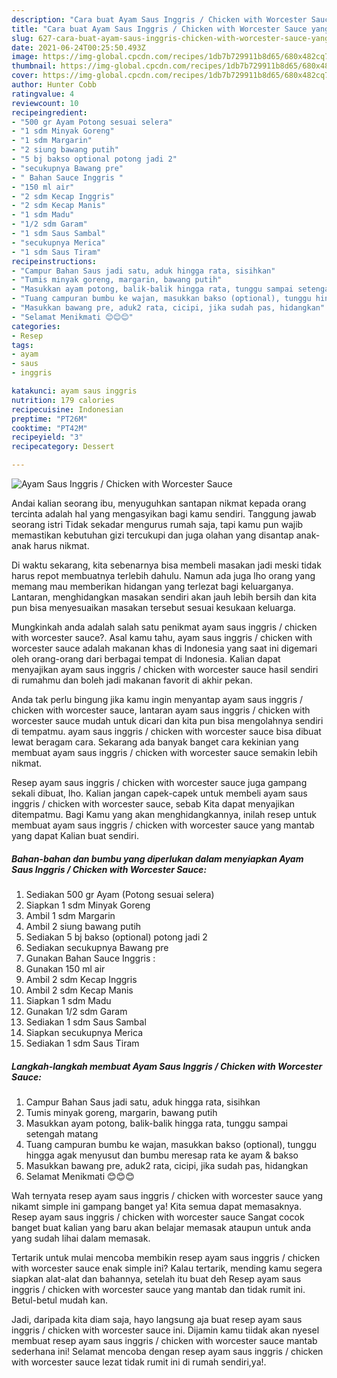 ```yaml
---
description: "Cara buat Ayam Saus Inggris / Chicken with Worcester Sauce yang enak dan Mudah Dibuat"
title: "Cara buat Ayam Saus Inggris / Chicken with Worcester Sauce yang enak dan Mudah Dibuat"
slug: 627-cara-buat-ayam-saus-inggris-chicken-with-worcester-sauce-yang-enak-dan-mudah-dibuat
date: 2021-06-24T00:25:50.493Z
image: https://img-global.cpcdn.com/recipes/1db7b729911b8d65/680x482cq70/ayam-saus-inggris-chicken-with-worcester-sauce-foto-resep-utama.jpg
thumbnail: https://img-global.cpcdn.com/recipes/1db7b729911b8d65/680x482cq70/ayam-saus-inggris-chicken-with-worcester-sauce-foto-resep-utama.jpg
cover: https://img-global.cpcdn.com/recipes/1db7b729911b8d65/680x482cq70/ayam-saus-inggris-chicken-with-worcester-sauce-foto-resep-utama.jpg
author: Hunter Cobb
ratingvalue: 4
reviewcount: 10
recipeingredient:
- "500 gr Ayam Potong sesuai selera"
- "1 sdm Minyak Goreng"
- "1 sdm Margarin"
- "2 siung bawang putih"
- "5 bj bakso optional potong jadi 2"
- "secukupnya Bawang pre"
- " Bahan Sauce Inggris "
- "150 ml air"
- "2 sdm Kecap Inggris"
- "2 sdm Kecap Manis"
- "1 sdm Madu"
- "1/2 sdm Garam"
- "1 sdm Saus Sambal"
- "secukupnya Merica"
- "1 sdm Saus Tiram"
recipeinstructions:
- "Campur Bahan Saus jadi satu, aduk hingga rata, sisihkan"
- "Tumis minyak goreng, margarin, bawang putih"
- "Masukkan ayam potong, balik-balik hingga rata, tunggu sampai setengah matang"
- "Tuang campuran bumbu ke wajan, masukkan bakso (optional), tunggu hingga agak menyusut dan bumbu meresap rata ke ayam &amp; bakso"
- "Masukkan bawang pre, aduk2 rata, cicipi, jika sudah pas, hidangkan"
- "Selamat Menikmati 😊😊😊"
categories:
- Resep
tags:
- ayam
- saus
- inggris

katakunci: ayam saus inggris 
nutrition: 179 calories
recipecuisine: Indonesian
preptime: "PT26M"
cooktime: "PT42M"
recipeyield: "3"
recipecategory: Dessert

---
```



![Ayam Saus Inggris / Chicken with Worcester Sauce](https://img-global.cpcdn.com/recipes/1db7b729911b8d65/680x482cq70/ayam-saus-inggris-chicken-with-worcester-sauce-foto-resep-utama.jpg)

Andai kalian seorang ibu, menyuguhkan santapan nikmat kepada orang tercinta adalah hal yang mengasyikan bagi kamu sendiri. Tanggung jawab seorang istri Tidak sekadar mengurus rumah saja, tapi kamu pun wajib memastikan kebutuhan gizi tercukupi dan juga olahan yang disantap anak-anak harus nikmat.

Di waktu  sekarang, kita sebenarnya bisa membeli masakan jadi meski tidak harus repot membuatnya terlebih dahulu. Namun ada juga lho orang yang memang mau memberikan hidangan yang terlezat bagi keluarganya. Lantaran, menghidangkan masakan sendiri akan jauh lebih bersih dan kita pun bisa menyesuaikan masakan tersebut sesuai kesukaan keluarga. 



Mungkinkah anda adalah salah satu penikmat ayam saus inggris / chicken with worcester sauce?. Asal kamu tahu, ayam saus inggris / chicken with worcester sauce adalah makanan khas di Indonesia yang saat ini digemari oleh orang-orang dari berbagai tempat di Indonesia. Kalian dapat menyajikan ayam saus inggris / chicken with worcester sauce hasil sendiri di rumahmu dan boleh jadi makanan favorit di akhir pekan.

Anda tak perlu bingung jika kamu ingin menyantap ayam saus inggris / chicken with worcester sauce, lantaran ayam saus inggris / chicken with worcester sauce mudah untuk dicari dan kita pun bisa mengolahnya sendiri di tempatmu. ayam saus inggris / chicken with worcester sauce bisa dibuat lewat beragam cara. Sekarang ada banyak banget cara kekinian yang membuat ayam saus inggris / chicken with worcester sauce semakin lebih nikmat.

Resep ayam saus inggris / chicken with worcester sauce juga gampang sekali dibuat, lho. Kalian jangan capek-capek untuk membeli ayam saus inggris / chicken with worcester sauce, sebab Kita dapat menyajikan ditempatmu. Bagi Kamu yang akan menghidangkannya, inilah resep untuk membuat ayam saus inggris / chicken with worcester sauce yang mantab yang dapat Kalian buat sendiri.

<!--inarticleads1-->

##### Bahan-bahan dan bumbu yang diperlukan dalam menyiapkan Ayam Saus Inggris / Chicken with Worcester Sauce:

1. Sediakan 500 gr Ayam (Potong sesuai selera)
1. Siapkan 1 sdm Minyak Goreng
1. Ambil 1 sdm Margarin
1. Ambil 2 siung bawang putih
1. Sediakan 5 bj bakso (optional) potong jadi 2
1. Sediakan secukupnya Bawang pre
1. Gunakan  Bahan Sauce Inggris :
1. Gunakan 150 ml air
1. Ambil 2 sdm Kecap Inggris
1. Ambil 2 sdm Kecap Manis
1. Siapkan 1 sdm Madu
1. Gunakan 1/2 sdm Garam
1. Sediakan 1 sdm Saus Sambal
1. Siapkan secukupnya Merica
1. Sediakan 1 sdm Saus Tiram




<!--inarticleads2-->

##### Langkah-langkah membuat Ayam Saus Inggris / Chicken with Worcester Sauce:

1. Campur Bahan Saus jadi satu, aduk hingga rata, sisihkan
1. Tumis minyak goreng, margarin, bawang putih
1. Masukkan ayam potong, balik-balik hingga rata, tunggu sampai setengah matang
1. Tuang campuran bumbu ke wajan, masukkan bakso (optional), tunggu hingga agak menyusut dan bumbu meresap rata ke ayam &amp; bakso
1. Masukkan bawang pre, aduk2 rata, cicipi, jika sudah pas, hidangkan
1. Selamat Menikmati 😊😊😊




Wah ternyata resep ayam saus inggris / chicken with worcester sauce yang nikamt simple ini gampang banget ya! Kita semua dapat memasaknya. Resep ayam saus inggris / chicken with worcester sauce Sangat cocok banget buat kalian yang baru akan belajar memasak ataupun untuk anda yang sudah lihai dalam memasak.

Tertarik untuk mulai mencoba membikin resep ayam saus inggris / chicken with worcester sauce enak simple ini? Kalau tertarik, mending kamu segera siapkan alat-alat dan bahannya, setelah itu buat deh Resep ayam saus inggris / chicken with worcester sauce yang mantab dan tidak rumit ini. Betul-betul mudah kan. 

Jadi, daripada kita diam saja, hayo langsung aja buat resep ayam saus inggris / chicken with worcester sauce ini. Dijamin kamu tiidak akan nyesel membuat resep ayam saus inggris / chicken with worcester sauce mantab sederhana ini! Selamat mencoba dengan resep ayam saus inggris / chicken with worcester sauce lezat tidak rumit ini di rumah sendiri,ya!.

